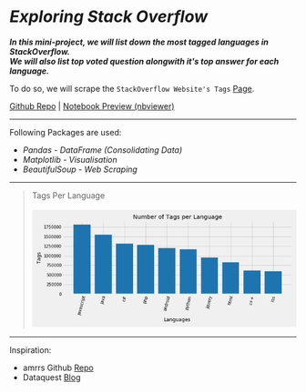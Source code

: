 # *Exploring Stack Overflow*

***In this mini-project, we will list down the most tagged languages in StackOverflow.<br>We will also list top voted question alongwith it's top answer for each language.***

To do so, we will scrape the `StackOverflow Website's Tags` [Page](https://stackoverflow.com/tags?tab=popular).


[Github Repo](https://github.com/nveenverma/Projects/tree/master/Exploring%20StackOverflow) | [Notebook Preview (nbviewer)](https://nbviewer.jupyter.org/github/nveenverma/Projects/blob/master/Exploring%20StackOverflow/main.ipynb)

--- 

Following Packages are used:

- *Pandas - DataFrame (Consolidating Data)*
- *Matplotlib - Visualisation*
- *BeautifulSoup - Web Scraping*

---
> Tags Per Language<br><br>
![Comparison](comparison.png)

---

Inspiration:
- amrrs Github [Repo](https://github.com/amrrs/Scraper-Projects/tree/master/Stack%20Overflow%20Tag%20Count)
- Dataquest [Blog](https://www.dataquest.io/blog/web-scraping-tutorial-python/)



